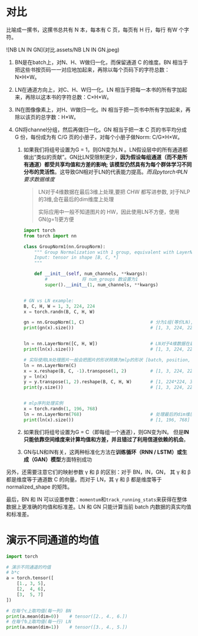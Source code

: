 # 对比

比喻成一摞书，这摞书总共有 N 本，每本有 C 页，每页有 H 行，每行 有W 个字符。

![NB LN IN GN](对比.assets/NB LN IN GN.jpeg)

1. BN是在batch上，对N、H、W做归一化，而保留通道 C 的维度。BN 相当于把这些书按页码一一对应地加起来，再除以每个页码下的字符总数：N×H×W。

2. LN在通道方向上，对C、H、W归一化。LN 相当于把每一本书的所有字加起来，再除以这本书的字符总数：C×H×W。

3. IN在图像像素上，对H、W做归一化。IN 相当于把一页书中所有字加起来，再除以该页的总字数：H×W。

4. GN将channel分组，然后再做归一化。GN 相当于把一本 C 页的书平均分成 G 份，每份成为有 C/G 页的小册子，对每个小册子做Norm: C/G×H×W。

    1. 如果我们将组号设置为G = 1，则GN变为LN 。LN假设层中的所有通道都做出“类似的贡献”。GN比LN受限制更少，**因为假设每组通道（而不是所有通道）都受共享均值和方差的影响; 该模型仍然具有为每个群体学习不同分布的灵活性**。这导致GN相对于LN的代表能力提高。*而且pytorch中LN要求数据维度*

        > LN对于4维数据在最后3维上处理,要把 CHW 都写进参数, 对于NLP的3维,会在最后的dim维度上处理
        >
        > 实际应用中一般不知道图片的 HW，因此使用LN不方便，使用GN(g=1)更方便
    
        ```python
        import torch
        from torch import nn
        
        class GroupNorm1(nn.GroupNorm):
            """ Group Normalization with 1 group, equivalent with LayerNorm.
            Input: tensor in shape [B, C, *]
            """
        
            def __init__(self, num_channels, **kwargs):
                #             将 num_groups 数设置为1
                super().__init__(1, num_channels, **kwargs)
        
        
        # GN vs LN example:
        B, C, H, W = 1, 3, 224, 224
        x = torch.randn(B, C, H, W)
        
        gn = nn.GroupNorm(1, C)                         # 分为1组(等价LN),通道为3,数据是4维的
        print(gn(x).size())                             # [1, 3, 224, 224]
        
        
        ln = nn.LayerNorm([C, H, W])                    # LN对于4维数据在最后3维上处理,要把 CHW 都写进参数, 对于NLP的3维,会在最后的dim维度上处理
        print(ln(x).size())                             # [1, 3, 224, 224]
        
        # 实际使用LN处理图片一般会把图片的形状转换为mlp的形状 [batch, position, channel],将channel调至最后,在channel上计算LN,计算完再转换回来形状
        ln = nn.LayerNorm(C)
        x = x.reshape(B, C, -1).transpose(1, 2)         # [1, 3, 224, 224] -> [1, 3, 224*224] -> [1, 224*224, 3]
        y = ln(x)
        y = y.transpose(1, 2).reshape(B, C, H, W)       # [1, 224*224, 3] -> [1, 3, 224*224] -> [1, 3, 224, 224]
        print(y.size())                                 # [1, 3, 224, 224]
        
        
        # mlp序列处理实例
        x = torch.randn(1, 196, 768)
        ln = nn.LayerNorm(768)                          # 处理最后的dim维度
        print(ln(x).size())                             # [1, 196, 768]
        ```
    
    2. 如果我们将组号设置为G = C（即每组一个通道），则GN变为IN。 但是**IN只能依靠空间维度来计算均值和方差，并且错过了利用信道依赖的机会**。
    
    3. GN与LN和IN有关，这两种标准化方法在**训练循环（RNN / LSTM）或生成（GAN）模型**方面特别成功

另外，还需要注意它们的映射参数 γ 和 β 的区别：对于 BN，IN，GN， 其 γ 和 β 都是维度等于通道数 C 的向量。而对于 LN，其 γ 和 β 都是维度等于 normalized_shape 的矩阵。

最后，BN 和 IN 可以设置参数：`momentum`和`track_running_stats`来获得在整体数据上更准确的均值和标准差。LN 和 GN 只能计算当前 batch 内数据的真实均值和标准差。



# 演示不同通道的均值

```python
import torch

# 演示不同通道的均值
# b*c
a = torch.tensor([
    [1., 3, 5],
    [2,  4, 6],
    [3,  5, 7]
])

# 在每个c上取均值(每一列) BN
print(a.mean(dim=0))    # tensor([2., 4., 6.])
# 在每个b上取均值(每一行) LN
print(a.mean(dim=1))    # tensor([3., 4., 5.])
```


